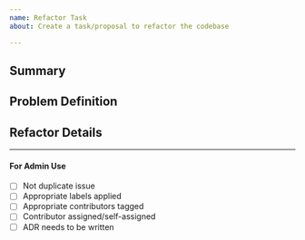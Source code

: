 ```yaml
---
name: Refactor Task
about: Create a task/proposal to refactor the codebase

---
```


<!-- < < < < < < < < < < < < < < < < < < < < < < < < < < < < < < < < < 
v                            ✰  Thanks for opening an issue! ✰    
v    Before smashing the submit button please review the template.
v    Word of caution: poorly thought-out proposals may be rejected 
v                     without deliberation 
☺ > > > > > > > > > > > > > > > > > > > > > > > > > > > > > > > > >  -->

## Summary

<!-- Short, concise description of the proposed refactor -->

## Problem Definition

<!-- Why do we need this refactor? pros/cons? -->

## Refactor Details

<!-- Detailed description of requirements of implementation -->

____

#### For Admin Use

- [ ] Not duplicate issue
- [ ] Appropriate labels applied
- [ ] Appropriate contributors tagged
- [ ] Contributor assigned/self-assigned
- [ ] ADR needs to be written
